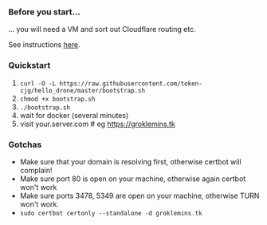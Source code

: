 ### Before you start...

... you will need a VM and sort out Cloudflare routing etc.

See instructions [here](docs/prerequisities.md).

### Quickstart

1. `curl -O -L https://raw.githubusercontent.com/token-cjg/hello_drone/master/bootstrap.sh`
1. `chmod +x bootstrap.sh`
1. `./bootstrap.sh`
1. wait for docker (several minutes)
1. visit your.server.com # eg https://groklemins.tk

### Gotchas

* Make sure that your domain is resolving first, otherwise certbot will complain!
* Make sure port 80 is open on your machine, otherwise again certbot won't work
* Make sure ports 3478, 5349 are open on your machine, otherwise TURN won't work.
* `sudo certbot certonly --standalone -d groklemins.tk`
